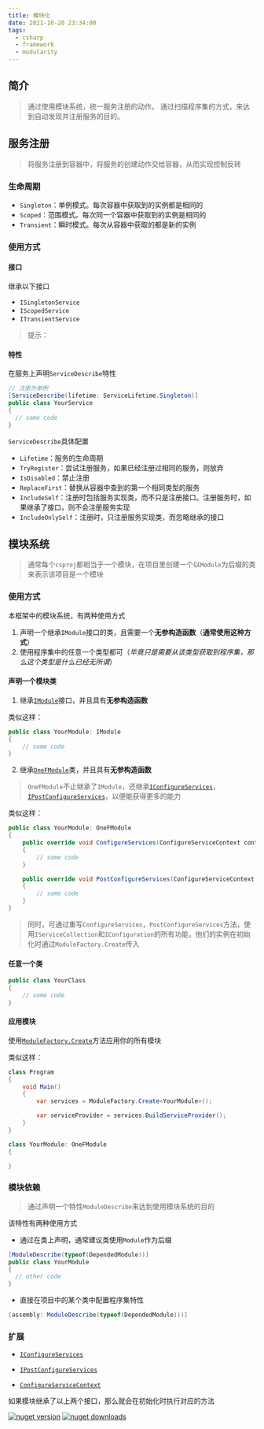 ```yaml
---
title: 模块化
date: 2021-10-20 23:34:00
tags:
  - csharp
  - framework
  - modularity
---
```


## 简介

> 通过使用模块系统，统一服务注册的动作。
> 通过扫描程序集的方式，来达到自动发现并注册服务的目的。

## 服务注册

> 将服务注册到容器中，将服务的创建动作交给容器，从而实现控制反转

### 生命周期

- `Singleton`：单例模式。每次容器中获取到的实例都是相同的
- `Scoped`：范围模式。每次同一个容器中获取到的实例是相同的
- `Transient`：瞬时模式。每次从容器中获取的都是新的实例

### 使用方式

#### 接口

继承以下接口

- `ISingletonService`
- `IScopedService`
- `ITransientService`

> 提示：

#### 特性

在服务上声明`ServiceDescribe`特性

```csharp
// 注册为单例
[ServiceDescribe(lifetime: ServiceLifetime.Singleton)]
public class YourService
{
  // some code
}
```

`ServiceDescribe`具体配置

- `Lifetime`：服务的生命周期
- `TryRegister`：尝试注册服务，如果已经注册过相同的服务，则放弃
- `IsDisabled`：禁止注册
- `ReplaceFirst`：替换从容器中查到的第一个相同类型的服务
- `IncludeSelf`：注册时包括服务实现类，而不只是注册接口。注册服务时，如果继承了接口，则不会注册服务实现
- `IncludeOnlySelf`：注册时，只注册服务实现类，而忽略继承的接口

## 模块系统

> 通常每个`csproj`都相当于一个模块，在项目里创建一个以`Module`为后缀的类来表示该项目是一个模块

### 使用方式

本框架中的模块系统，有两种使用方式

1. 声明一个继承`IModule`接口的类，且需要一个**无参构造函数**（**通常使用这种方式**）
2. 使用程序集中的任意一个类型都可（*毕竟只是需要从该类型获取到程序集，那么这个类型是什么已经无所谓*）

#### 声明一个模块类

1. 继承[`IModule`](https://github.com/one-land/framework/blob/main/module/OneF.Moduleable.Abstractions/IModule.cs)接口，并且具有**无参构造函数**

类似这样：
```csharp YourModule.cs
public class YourModule: IModule
{
    // some code
}
```

2. 继承[`OneFModule`](https://github.com/one-land/framework/blob/main/module/OneF.Moduleable.Abstractions/OneFModule.cs)类，并且具有**无参构造函数**

> `OneFModule`不止继承了`IModule`，还继承[`IConfigureServices`](https://github.com/one-land/framework/blob/main/module/OneF.Moduleable.Abstractions/IConfigureServices.cs)，[`IPostConfigureServices`](https://github.com/one-land/framework/blob/main/module/OneF.Moduleable.Abstractions/IPostConfigureServices.cs)，以便能获得更多的能力

类似这样：
```csharp YourModule.cs
public class YourModule: OneFModule
{
    public override void ConfigureServices(ConfigureServiceContext context)
    {
        // some code
    }

    public override void PostConfigureServices(ConfigureServiceContext context)
    {
        // some code
    }
}
```

> 同时，可通过重写`ConfigureServices`，`PostConfigureServices`方法，使用`IServiceCollection`和`IConfiguration`的所有功能，他们的实例在初始化时通过`ModuleFactory.Create`传入

#### 任意一个类

```csharp YourClass.cs
public class YourClass
{
    // some code
}
```

#### 应用模块

使用[`ModuleFactory.Create`](https://github.com/one-land/framework/blob/main/module/OneF.Moduleable/ModuleFactory.cs#L21)方法应用你的所有模块

类似这样：

```csharp
class Program
{
    void Main()
    {
        var services = ModuleFactory.Create<YourModule>();

        var serviceProvider = services.BuildServiceProvider();
    }
}

class YourModule: OneFModule
{

}
```

### 模块依赖

> 通过声明一个特性`ModuleDescribe`来达到使用模块系统的目的

该特性有两种使用方式

- 通过在类上声明，通常建议类使用`Module`作为后缀

```csharp YourModule.cs
[ModuleDescribe(typeof(DependedModule))]
public class YourModule
{
  // other code
}
```

- 直接在项目中的某个类中配置程序集特性

```csharp SomeClass.cs
[assembly: ModuleDescribe(typeof(DependedModule)))]
```

### 扩展

- [`IConfigureServices`](https://github.com/one-land/framework/blob/main/module/OneF.Moduleable.Abstractions/IConfigureServices.cs)

- [`IPostConfigureServices`](https://github.com/one-land/framework/blob/main/module/OneF.Moduleable.Abstractions/IPostConfigureServices.cs)

- [`ConfigureServiceContext`](https://github.com/one-land/framework/blob/main/module/OneF.Moduleable.Abstractions/ConfigureServiceContext.cs)

如果模块继承了以上两个接口，那么就会在初始化时执行对应的方法

[<img un-wrap title="nuget version" src="https://img.shields.io/nuget/vpre/OneF.Moduleable?label=nuget version" />](https://www.nuget.org/packages/OneF.Moduleable)
[<img un-wrap title="nuget downloads" src="https://img.shields.io/nuget/dt/OneF.Moduleable?label=nuget downloads" />](https://www.nuget.org/packages/OneF.Moduleable)
